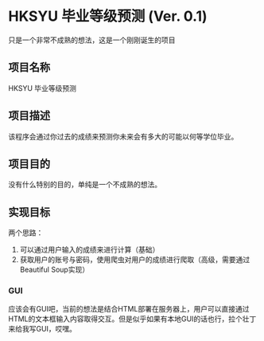 # HKSYU 毕业等级预测 (Ver. 0.1)

只是一个非常不成熟的想法，这是一个刚刚诞生的项目

## 项目名称

HKSYU 毕业等级预测

## 项目描述

该程序会通过你过去的成绩来预测你未来会有多大的可能以何等学位毕业。

## 项目目的

没有什么特别的目的，单纯是一个不成熟的想法。

## 实现目标

两个思路：

1. 可以通过用户输入的成绩来进行计算（基础）
2. 获取用户的账号与密码，使用爬虫对用户的成绩进行爬取（高级，需要通过Beautiful Soup实现）

### GUI

应该会有GUI吧，当前的想法是结合HTML部署在服务器上，用户可以直接通过HTML的文本框输入内容取得交互。但是似乎如果有本地GUI的话也行，拉个壮丁来给我写GUI，哎嘿。